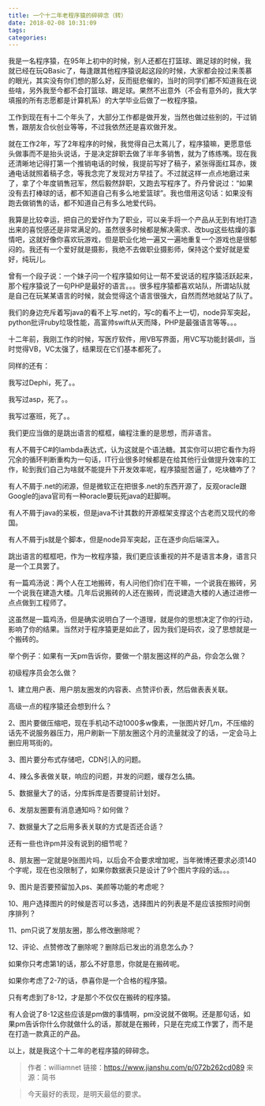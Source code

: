 ```yaml
---
title: 一个十二年老程序猿的碎碎念（转）
date: 2018-02-08 10:31:09
tags:
categories:
---
```


我是一名程序猿，在95年上初中的时候，别人还都在打篮球、踢足球的时候，我就已经在玩QBasic了，每逢跟其他程序猿说起这段的时候，大家都会投过来羡慕的眼光，其实没有你们想的那么好，反而挺悲催的，当时的同学们都不知道我在说些啥，另外我至今都不会打篮球、踢足球。果然不出意外（不会有意外的，我大学填报的所有志愿都是计算机系）的大学毕业后做了一枚程序猿。
<!--more-->
工作到现在有十二个年头了，大部分工作都是做开发，当然也做过些别的，干过销售，跟朋友合伙创业等等，不过我依然还是喜欢做开发。

就在工作2年，写了2年程序的时候，我觉得自己太蔫儿了，程序猿嘛，更愿意低头做事而不是抬头说话，于是决定辞职去做了半年多销售，就为了练练嘴。现在我还清晰地记得打第一个推销电话的时候，我提前写好了稿子，紧张得面红耳赤，拨通电话就照着稿子念，等我念完了发现对方早挂了。不过就这样一点点地磨过来了，拿了个年度销售冠军，然后毅然辞职，又跑去写程序了。乔丹曾说过：“如果没有去打棒球的话，都不知道自己有多么地爱篮球”。我也借用这句话：如果没有跑去做销售的话，都不知道自己有多么地爱代码。

我算是比较幸运，把自己的爱好作为了职业，可以亲手将一个产品从无到有地打造出来的喜悦感还是非常满足的。虽然很多时候都是解决需求、改bug这些枯燥的事情吧，这就好像你喜欢玩游戏，但是职业化地一遍又一遍地重复一个游戏也是很郁闷的。我还有一个爱好就是摄影，我绝不去做职业摄影师，保持这个爱好就是爱好，纯玩儿。

曾有一个段子说：一个妹子问一个程序猿如何让一帮不爱说话的程序猿活跃起来，那个程序猿说了一句PHP是最好的语言。。。很多程序猿都喜欢站队，所谓站队就是自己在玩某某语言的时候，就会觉得这个语言很强大，自然而然地就站了队了。

我们的身边充斥着写java的看不上写.net的，写c的看不上一切，node异军突起，python批评ruby垃圾性能，高富帅swift从天而降，PHP是最强语言等等。。。

十二年前，我刚工作的时候，写医疗软件，用VB写界面，用VC写功能封装dll，当时觉得VB，VC太强了，结果现在它们基本都死了。

同样的还有：

我写过Dephi，死了。。

我写过asp，死了。。

我写过塞班，死了。。

我们更应当做的是跳出语言的框框，编程注重的是思想，而非语言。

有人不屑于C#的lambda表达式，认为这就是个语法糖。其实你可以把它看作为将冗余的循环判断重构为一句话，IT行业很多时候都是在给其他行业做提升效率的工作，轮到我们自己为啥就不能提升下开发效率呢，程序猿挺苦逼了，吃块糖咋了？

有人不屑于.net的闭源，但是微软正在把很多.net的东西开源了，反观oracle跟Google的java官司有一种oracle要玩死java的赶脚啊。

有人不屑于java的呆板，但是java不计其数的开源框架支撑这个古老而又现代的帝国。

有人不屑于js就是个脚本，但是node异军突起，正在逐步向后端深入。

跳出语言的框框吧，作为一枚程序猿，我们更应该重视的并不是语言本身，语言只是一个工具罢了。

有一篇鸡汤说：两个人在工地搬砖，有人问他们你们在干嘛，一个说我在搬砖，另一个说我在建造大楼。几年后说搬砖的人还在搬砖，而说建造大楼的人通过进修一点点做到工程师了。

这虽然是一篇鸡汤，但是确实说明白了一个道理，就是你的思想决定了你的行动，影响了你的结果。当然对于程序猿更是如此了，因为我们是码农，没了思想就是一个搬砖的。

举个例子：如果有一天pm告诉你，要做一个朋友圈这样的产品，你会怎么做？

初级程序员会怎么做？

1、建立用户表、用户朋友圈发的内容表、点赞评价表，然后做表表关联。

高级一点的程序猿还会想到什么？

2、图片要做压缩吧，现在手机动不动1000多w像素，一张图片好几m，不压缩的话先不说服务器压力，用户刷新一下朋友圈这个月的流量就没了的话，一定会马上删应用骂街的。

3、图片要分布式存储吧，CDN引入的问题。

4、辣么多表做关联，响应的问题，并发的问题，缓存怎么搞。

5、数据量大了的话，分库拆库是否要提前计划好。

6、发朋友圈要有消息通知吗？如何做？

7、数据量大了之后用多表关联的方式是否还合适？

还有一些也许pm并没有说到的细节呢？

8、朋友圈一定就是9张图片吗，以后会不会要求增加呢，当年微博还要求必须140个字呢，现在也没限制了，如果你数据表只是设计了9个图片字段的话。。。

9、图片是否要预留加入ps、美颜等功能的考虑呢？

10、用户选择图片的时候是否可以多选，选择图片的列表是不是应该按照时间倒序排列？

11、pm只说了发朋友圈，那么修改删除呢？

12、评论、点赞修改了删除呢？删除后已发出的消息怎么办？

如果你只考虑第1的话，那么不好意思，你就是在搬砖呢。

如果你考虑了2-7的话，恭喜你是一个合格的程序猿。

只有考虑到了8-12，才是那个不仅仅在搬砖的程序猿。

有人会说了8-12这些应该是pm做的事情啊，pm没说就不做啊。还是那句话，如果pm告诉你什么你就做什么的话，那就是在搬砖，只是在完成工作罢了，而不是在打造一款真正的产品。

以上，就是我这个十二年的老程序猿的碎碎念。

> 作者：williamnet
> 链接：https://www.jianshu.com/p/072b262cd089
> 来源：简书

<blockquote class="blockquote-center">今天最好的表现，是明天最低的要求。</blockquote>